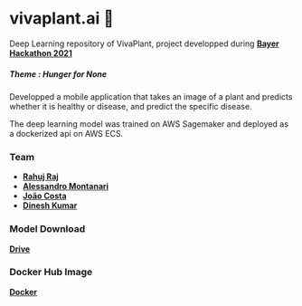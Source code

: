 # vivaplant.ai 🌱
Deep Learning repository of VivaPlant, project developped during [**Bayer Hackathon 2021**](https://www.bayerhackathon.com)

##### Theme : Hunger for None
Developped a mobile application that takes an image of a plant and predicts whether it is healthy or disease, and predict the specific disease.

The deep learning model was trained on AWS Sagemaker and deployed as a dockerized api on AWS ECS.


### Team
- [**Rahuj Raj**](https://www.linkedin.com/in/iamrraj/)
- [**Alessandro Montanari**](https://www.linkedin.com/in/a-montanari/)
- [**João Costa**](https://www.linkedin.com/in/joão-costa-808168161/)
- [**Dinesh Kumar**](https://www.linkedin.com/in/dkr27/)

### Model Download 

[**Drive**](https://drive.google.com/file/d/1yQ-lWdRHvneYvAGrEQs2qNCBt9N9CdFe/view)

### Docker Hub Image

[**Docker**](https://hub.docker.com/repository/docker/duranbe/vivaplant)
